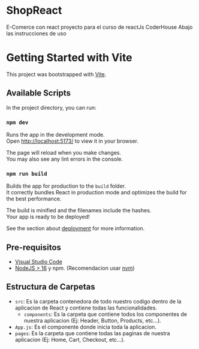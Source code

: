 # ShopReact

E-Comerce con react proyecto para el curso de reactJs CoderHouse Abajo las instrucciones de uso

# Getting Started with Vite

This project was bootstrapped with [Vite](https://github.com/vitejs/vite).

## Available Scripts

In the project directory, you can run:

### `npm dev`

Runs the app in the development mode.\
Open [http://localhost:5173/](http://localhost:5173) to view it in your browser.

The page will reload when you make changes.\
You may also see any lint errors in the console.

### `npm run build`

Builds the app for production to the `build` folder.\
It correctly bundles React in production mode and optimizes the build for the best performance.

The build is minified and the filenames include the hashes.\
Your app is ready to be deployed!

See the section about [deployment](https://facebook.github.io/create-react-app/docs/deployment) for more information.

## Pre-requisitos

- [Visual Studio Code]('https://code.visualstudio.com/')
- [NodeJS > 16]('https://nodejs.org') y npm. (Recomendacion usar [nvm](https://github.com/nvm-sh/nvm))

## Estructura de Carpetas

- `src`: Es la carpeta contenedora de todo nuestro codigo dentro de la aplicacion de React y contiene todas las funcionalidades.
  - `components`: Es la carpeta que contiene todos los componentes de nuestra aplicacion (Ej: Header, Button, Products, etc...).
- `App.js`: Es el componente donde inicia toda la aplicacion.
- `pages`: Es la carpeta que contiene todas las paginas de nuestra aplicacion (Ej: Home, Cart, Checkout, etc...).
